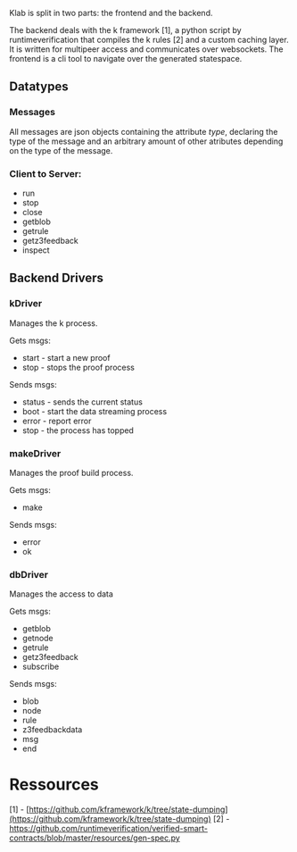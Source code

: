 
Klab is split in two parts: the frontend and the backend.

The backend deals with the k framework [1], a python script
by runtimeverification that compiles the k rules [2] and a custom
caching layer. It is written for multipeer access and communicates
over websockets.
The frontend is a cli tool to navigate over the generated statespace.


## Datatypes
### Messages
All messages are json objects containing the attribute *type*,
declaring the type of the message and an arbitrary amount of
other atributes depending on the type of the message.


### Client to Server:
* run
* stop
* close
* getblob
* getrule
* getz3feedback
* inspect


## Backend Drivers

### kDriver

Manages the k process.

Gets msgs:
* start     - start a new proof
* stop      - stops the proof process

Sends msgs:
* status    - sends the current status
* boot      - start the data streaming process
* error     - report error
* stop      - the process has topped

### makeDriver

Manages the proof build process.

Gets msgs:
* make

Sends msgs:
* error
* ok

### dbDriver

Manages the access to data

Gets msgs:
* getblob
* getnode
* getrule
* getz3feedback
* subscribe

Sends msgs:
* blob
* node
* rule
* z3feedbackdata
* msg
* end


# Ressources
[1] - [https://github.com/kframework/k/tree/state-dumping](https://github.com/kframework/k/tree/state-dumping)
[2] - https://github.com/runtimeverification/verified-smart-contracts/blob/master/resources/gen-spec.py
